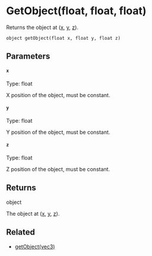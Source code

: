 # GetObject(float, float, float)

Returns the object at ([x](#x), [y](#y), [z](#z)).

```
object getObject(float x, float y, float z)
```

## Parameters

#### `x`
Type: float

X position of the object, must be constant.

#### `y`
Type: float

Y position of the object, must be constant.

#### `z`
Type: float

Z position of the object, must be constant.

## Returns

object

The object at ([x](#x), [y](#y), [z](#z)).

## Related

 - [getObject(vec3)](/MdDocs/Functions/Objects/GetObject.md)

